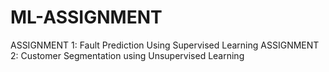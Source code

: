 # ML-ASSIGNMENT
ASSIGNMENT 1: Fault Prediction Using Supervised Learning                  ASSIGNMENT 2: Customer Segmentation using Unsupervised Learning
